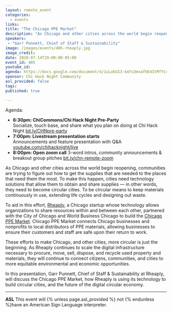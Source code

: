 ```yaml
---
layout: remote_event
categories:
  - events
links: 
title: "The Chicago PPE Market"
description: "As Chicago and other cities across the world begin reopening, communities are trying to figure out how to get the supplies that are needed to the places that need them the most. Chicago PPE Market connects Chicago businesses and nonprofits to local distributors of PPE materials, allowing businesses to ensure their customers and staff are safe upon their return to work."
speakers:
 - "Garr Punnett, Chief of Staff & Sustainability"
image: /images/events/405-rheaply.jpg
image_credit:
date: 2020-07-14T19:00:00-05:00
event_id: 405
youtube_id: 
agenda: https://docs.google.com/document/d/1uLokGI3-km7u3mxafhE4ItMfYCoi7YDbfydLPF8_uYI/edit?usp=sharing
sponsor: Chi Hack Night Community
asl_provided: false
tags: 
published: true

---
```


Agenda:

* **6:30pm: ChiCommons/Chi Hack Night Pre-Party**<br />
Socialize, touch base, and share what you plan on doing at Chi Hack Night [bit.ly/CHNpre-party](https://bit.ly/CHNpre-party)
* **7:00pm: Livestream presentation starts**<br /> Announcements and feature presentation with Q&A [youtube.com/chihacknight/live](https://youtube.com/chihacknight/live)
* **8:00pm: Open zoom call** 3-word intros, community 
  announcements & breakout group pitches [bit.ly/chn-remote-zoom](https://bit.ly/chn-remote-zoom)

As Chicago and other cities across the world begin reopening, communities are trying to figure out how to get the supplies that are needed to the places that need them the most. To make this happen, cities need technology solutions that allow them to obtain and share supplies — in other words, they need to become circular cities. To be circular means to keep materials continuously in use, extending life cycles and designing out waste. 

To aid in this effort, [Rheaply](https://www.rheaply.com/), a Chicago startup whose technology allows organizations to share resources within and between each other, partnered with the City of Chicago and World Business Chicago to build the [Chicago PPE Market](https://www.chicagoppemarket.com/). Chicago PPE Market connects Chicago businesses and nonprofits to local distributors of PPE materials, allowing businesses to ensure their customers and staff are safe upon their return to work.

These efforts to make Chicago, and other cities, more circular is just the beginning. As Rheaply continues to scale the digital infrastructure necessary to procure, move, sell, dispose, and recycle used property and materials, they will continue to connect citizens, communities, and cities to more equitable environmental and economic opportunities.

In this presentation, Garr Punnett, Chief of Staff & Sustainability at Rheaply, will discuss the Chicago PPE Market, how Rheaply is using its technology to build circular cities, and the future of the digital circular economy.

---

**ASL** This event will {% unless page.asl_provided %} not {% endunless %}have an American Sign Language interpreter.

